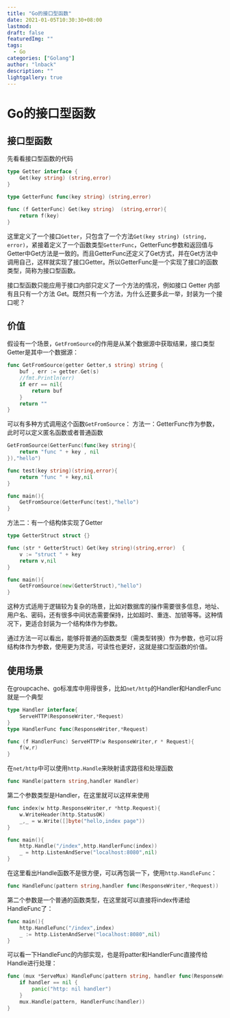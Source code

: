 ```yaml
---
title: "Go的接口型函数"
date: 2021-01-05T10:30:30+08:00
lastmod: 
draft: false
featuredImg: ""
tags: 
  - Go
categories: ["Golang"]
author: "lnback"
description: ""
lightgallery: true
---
```


# Go的接口型函数

## 接口型函数
先看看接口型函数的代码
```go
type Getter interface {
	Get(key string) (string,error)
}

type GetterFunc func(key string) (string,error)

func (f GetterFunc) Get(key string)  (string,error){
	return f(key)
}
```

这里定义了一个接口`Getter`，只包含了一个方法`Get(key string) (string, error)`，紧接着定义了一个函数类型`GetterFunc`，GetterFunc参数和返回值与Getter中Get方法是一致的。而且GetterFunc还定义了Get方式，并在Get方法中调用自己，这样就实现了接口Getter。所以GetterFunc是一个实现了接口的函数类型，简称为接口型函数。

接口型函数只能应用于接口内部只定义了一个方法的情况，例如接口 Getter 内部有且只有一个方法 Get。既然只有一个方法，为什么还要多此一举，封装为一个接口呢？
## 价值
假设有一个场景，`GetFromSource`的作用是从某个数据源中获取结果，接口类型Getter是其中一个数据源：
```go
func GetFromSource(getter Getter,s string) string {
	buf , err := getter.Get(s)
	//fmt.Println(err)
	if err == nil{
		return buf
	}
	return ""
}
```

可以有多种方式调用这个函数`GetFromSource`：
方法一：GetterFunc作为参数，此时可以定义匿名函数或者普通函数
```go
GetFromSource(GetterFunc(func(key string){
    return "func " + key , nil
}),"hello")
```
```go
func test(key string)(string,error){
    return "func " + key,nil
}

func main(){
    GetFromSource(GetterFunc(test),"hello")
}
```
方法二：有一个结构体实现了Getter
```go
type GetterStruct struct {}

func (str * GetterStruct) Get(key string)(string,error)  {
	v := "struct " + key
	return v,nil
}

func main(){
    GetFromSource(new(GetterStruct),"hello")
}
```
这种方式适用于逻辑较为复杂的场景，比如对数据库的操作需要很多信息，地址、用户名、密码，还有很多中间状态需要保持，比如超时、重连、加锁等等。这种情况下，更适合封装为一个结构体作为参数。

通过方法一可以看出，能够将普通的函数类型（需类型转换）作为参数，也可以将结构体作为参数，使用更为灵活，可读性也更好，这就是接口型函数的价值。
## 使用场景
在groupcache、go标准库中用得很多，比如`net/http`的Handler和HandlerFunc就是一个典型
```go
type Handler interface{
    ServeHTTP(ResponseWriter,*Request)
}
type HandlerFunc func(ResponseWriter,*Request)

func (f HandlerFunc) ServeHTTP(w ResponseWriter,r * Request){
    f(w,r)
} 
```
在`net/http`中可以使用`http.Handle`来映射请求路径和处理函数
```go
func Handle(pattern string,handler Handler)
```
第二个参数类型是Handler，在这里就可以这样来使用
```go
func index(w http.ResponseWriter,r *http.Request){
    w.WriteHeader(http.StatusOK)
    _,_ = w.Write([]byte("hello,index page"))
}

func main(){
    http.Handle("/index",http.HandlerFunc(index))
    _ = http.ListenAndServe("localhost:8080",nil)
}
```
在这里看出Handle函数不是很方便，可以再包装一下，使用`http.HandleFunc`：
```go
func HandleFunc(pattern string,handler func(ResponseWriter,*Request))
```
第二个参数是一个普通的函数类型，在这里就可以直接将index传递给HandleFunc了：
```go
func main(){
    http.HandleFunc("/index",index)
    _ := http.ListenAndServe("localhost:8080",nil)
}
```
可以看一下HandleFunc的内部实现，也是将patter和HandlerFunc直接传给Handle进行处理：
```go
func (mux *ServeMux) HandleFunc(pattern string, handler func(ResponseWriter, *Request)) {
	if handler == nil {
		panic("http: nil handler")
	}
	mux.Handle(pattern, HandlerFunc(handler))
}
```


